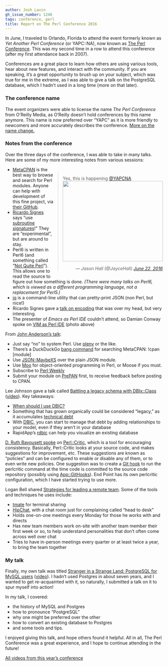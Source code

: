 ```yaml
---
author: Josh Lavin
gh_issue_number: 1246
tags: conference, perl
title: Report on The Perl Conference 2016
---
```


In June, I traveled to Orlando, Florida to attend the event formerly known as *Yet Another Perl Conference* (or YAPC::NA), now known as [The Perl Conference](http://www.yapcna.org/yn2016/). This was my second time in a row to attend this conference (after my first attendance back in 2007).

Conferences are a great place to learn how others are using various tools, hear about new features, and interact with the community. If you are speaking, it’s a great opportunity to brush up on your subject, which was true for me in the extreme, as I was able to give a talk on the PostgreSQL database, which I hadn’t used in a long time (more on that later).

### The conference name

The event organizers were able to license the name *The Perl Conference* from O’Reilly Media, as O’Reilly doesn’t hold conferences by this name anymore. This name is now preferred over “YAPC” as it is more friendly to newcomers and more accurately describes the conference. [More on the name change.](http://www.yapcna.org/yn2016/news/1397)

### Notes from the conference

Over the three days of the conference, I was able to take in many talks. Here are some of my more interesting notes from various sessions:

<div class="separator" style="clear: both;">
<blockquote class="twitter-tweet" data-lang="en" style="clear: right; float: right; margin-bottom: 1em; margin-left: 1em;">
    <p dir="ltr" lang="en">
        Yes, this is happening <a href="https://twitter.com/YAPCNA">@YAPCNA</a>
        <br/>
        <a href="https://twitter.com/JayceHall/status/745616157768482816"><img border="0" height="256" src="/blog/2016/07/27/report-on-perl-conference-2016/image-0.jpeg" width="320"/></a>
    </p>
    <cite style="float:right">— Jason Hall (@JayceHall) <a href="https://twitter.com/JayceHall/status/745616157768482816">June 22, 2016</a></cite>
</blockquote>
</div>
<script async src="https://platform.twitter.com/widgets.js" charset="utf-8"></script>

- [MetaCPAN](https://metacpan.org/) is the best way to browse and search for Perl modules. Anyone can help with development of this fine project, via [their GitHub](https://github.com/metacpan/metacpan-web).
- [Ricardo Signes](https://metacpan.org/author/RJBS) says “use [subroutine signatures](http://perldoc.perl.org/perlsub.html#Signatures)!” They are “experimental”, but are around to stay.
- Perl6 is written in Perl6 (and something called “[Not Quite Perl](https://github.com/perl6/nqp)”). This allows one to read the source to figure out how something is done. *(There were many talks on Perl6, which is viewed as a different programming language, not a replacement for Perl5.)*
- [jq](https://stedolan.github.io/jq/) is a command-line utility that can pretty-print JSON (non Perl, but nice!)
- Ricardo Signes gave a [talk on encoding](https://www.youtube.com/watch?v=TmTeXcEixEg) that was over my head, but very interesting.
- The presenter of *Emacs as Perl IDE* couldn’t attend, so Damian Conway spoke on [VIM as Perl IDE](https://www.youtube.com/watch?v=9u6O0dLuqhI) (photo above)

From [John Anderson’s talk](http://www.yapcna.org/yn2016/talk/6599):

- Just say “no” to system Perl. Use [plenv](https://github.com/tokuhirom/plenv) or the like.
- There’s a DuckDuckGo [bang command](https://duckduckgo.com/bang) for searching MetaCPAN: !cpan [module]
- Use [JSON::MaybeXS](https://metacpan.org/pod/JSON::MaybeXS) over the plain JSON module.
- Use [Moo](https://metacpan.org/pod/Moo) for object-oriented programming in Perl, or Moose if you must.
- Subscribe to [Perl Weekly](http://perlweekly.com/)
- Submit your module on [PrePAN](http://prepan.org/) first, to receive feedback before posting to CPAN.

Lee Johnson gave a talk called [Battling a legacy schema with DBIx::Class](http://www.yapcna.org/yn2016/talk/6545) ([video](https://www.youtube.com/watch?v=ltckzIJYwHg)). Key takeaways:

- [When should I use DBIC?](https://programmers.stackexchange.com/questions/304520/when-should-i-use-perls-dbixclass/304557#304557)
- Something that has grown organically could be considered “legacy,” as it accumulates [technical debt](https://en.wikipedia.org/wiki/Technical_debt)
- With [DBIC](https://metacpan.org/pod/DBIx::Class), you can start to manage that debt by adding relationships to your model, even if they aren’t in your database
- RapidApp’s [rdbic](https://metacpan.org/pod/Plack::App::RapidApp::rDbic) can help you visualize an existing database

[D. Ruth Bavousett spoke](https://www.youtube.com/watch?v=EXPElOT2fRE) on [Perl::Critic](https://metacpan.org/pod/Perl::Critic), which is a tool for encouraging consistency. Basically, Perl::Critic looks at your source code, and makes suggestions for improvement, etc. These suggestions are known as “policies” and can be configured to enable or disable any of them, or to even write new policies. One suggestion was to create a [Git hook](https://git-scm.com/book/en/v2/Customizing-Git-Git-Hooks) to run the perlcritic command at the time code is committed to the source code repository (possibly using [App::GitHooks](https://metacpan.org/pod/App::GitHooks)). End Point has its own perlcritic configuration, which I have started trying to use more.

Logan Bell shared [Strategies for leading a remote team](https://www.youtube.com/watch?v=uW4UX8UBAjg). Some of the tools and techniques he uses include:

- [tmate](https://tmate.io/) for terminal sharing
- [HipChat](https://www.hipchat.com/), with a chat room just for complaining called “head to desk”
- Holds one-on-one meetings every Monday for those he works with and directs
- Has new team members work on-site with another team member their first week or so, to help understand personalities that don’t often come across well over chat
- Tries to have in-person meetings every quarter or at least twice a year, to bring the team together

### My talk

Finally, my own talk was titled [Stranger in a Strange Land: PostgreSQL for MySQL users](http://www.yapcna.org/yn2016/talk/6631) ([video](https://www.youtube.com/watch?v=sH41r_MOSH0)). I hadn’t used Postgres in about seven years, and I wanted to get re-acquainted with it, so naturally, I submitted a talk on it to spur myself into action!

In my talk, I covered:

- the history of MySQL and Postgres
- how to pronounce “PostgreSQL”
- why one might be preferred over the other
- how to convert an existing database to Postgres
- and some tools and tips.

I enjoyed giving this talk, and hope others found it helpful. All in all, The Perl Conference was a great experience, and I hope to continue attending in the future!

[All videos from this year’s conference](https://www.youtube.com/user/yapcna/search?query=2016)
